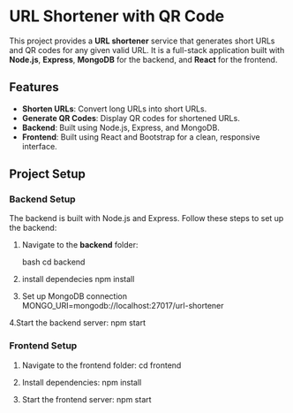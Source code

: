 # URL Shortener with QR Code

This project provides a **URL shortener** service that generates short URLs and QR codes for any given valid URL. It is a full-stack application built with **Node.js**, **Express**, **MongoDB** for the backend, and **React** for the frontend. 

## Features

- **Shorten URLs**: Convert long URLs into short URLs.
- **Generate QR Codes**: Display QR codes for shortened URLs.
- **Backend**: Built using Node.js, Express, and MongoDB.
- **Frontend**: Built using React and Bootstrap for a clean, responsive interface.


## Project Setup

### Backend Setup

The backend is built with Node.js and Express. Follow these steps to set up the backend:

1. Navigate to the **backend** folder:

   bash
   cd backend

2. install dependecies
    npm install

3. Set up MongoDB connection
MONGO_URI=mongodb://localhost:27017/url-shortener

4.Start the backend server:
npm start

### Frontend Setup

1. Navigate to the frontend folder:
 cd frontend

2. Install dependencies:
npm install 

3. Start the frontend server:
npm start
